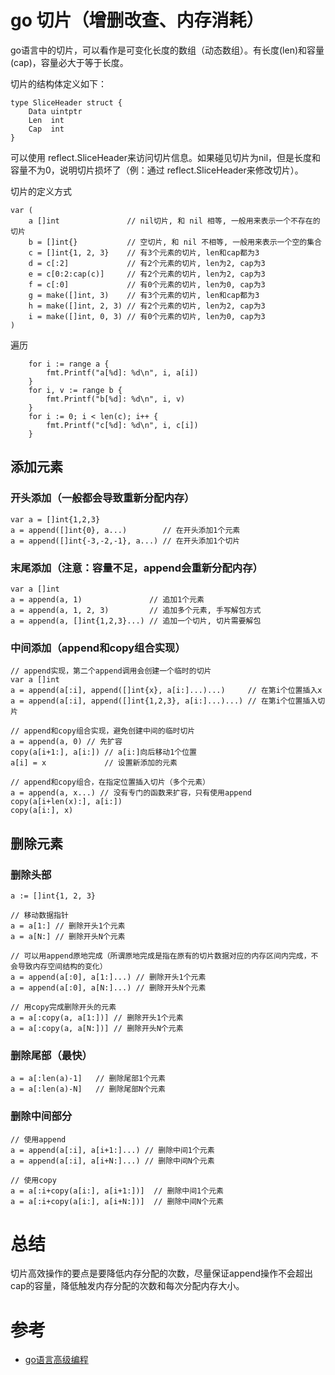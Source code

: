# go 切片（增删改查、内存消耗）

go语言中的切片，可以看作是可变化长度的数组（动态数组）。有长度(len)和容量(cap)，容量必大于等于长度。

切片的结构体定义如下：
```
type SliceHeader struct {
    Data uintptr
    Len  int
    Cap  int
}
```

可以使用 reflect.SliceHeader来访问切片信息。如果碰见切片为nil，但是长度和容量不为0，说明切片损坏了（例：通过 reflect.SliceHeader来修改切片）。

切片的定义方式

```
var (
    a []int               // nil切片, 和 nil 相等, 一般用来表示一个不存在的切片
    b = []int{}           // 空切片, 和 nil 不相等, 一般用来表示一个空的集合
    c = []int{1, 2, 3}    // 有3个元素的切片, len和cap都为3
    d = c[:2]             // 有2个元素的切片, len为2, cap为3
    e = c[0:2:cap(c)]     // 有2个元素的切片, len为2, cap为3
    f = c[:0]             // 有0个元素的切片, len为0, cap为3
    g = make([]int, 3)    // 有3个元素的切片, len和cap都为3
    h = make([]int, 2, 3) // 有2个元素的切片, len为2, cap为3
    i = make([]int, 0, 3) // 有0个元素的切片, len为0, cap为3
)
```

遍历

```
	for i := range a {
        fmt.Printf("a[%d]: %d\n", i, a[i])
    }
    for i, v := range b {
        fmt.Printf("b[%d]: %d\n", i, v)
    }
    for i := 0; i < len(c); i++ {
        fmt.Printf("c[%d]: %d\n", i, c[i])
    }
```

## 添加元素

### 开头添加（一般都会导致重新分配内存）

```
var a = []int{1,2,3}
a = append([]int{0}, a...)        // 在开头添加1个元素
a = append([]int{-3,-2,-1}, a...) // 在开头添加1个切片
```

### 末尾添加（注意：容量不足，append会重新分配内存）

```
var a []int
a = append(a, 1)               // 追加1个元素
a = append(a, 1, 2, 3)         // 追加多个元素, 手写解包方式
a = append(a, []int{1,2,3}...) // 追加一个切片, 切片需要解包
```

### 中间添加（append和copy组合实现）

```
// append实现，第二个append调用会创建一个临时的切片
var a []int
a = append(a[:i], append([]int{x}, a[i:]...)...)     // 在第i个位置插入x
a = append(a[:i], append([]int{1,2,3}, a[i:]...)...) // 在第i个位置插入切片

// append和copy组合实现，避免创建中间的临时切片
a = append(a, 0) // 先扩容
copy(a[i+1:], a[i:]) // a[i:]向后移动1个位置
a[i] = x             // 设置新添加的元素

// append和copy组合，在指定位置插入切片（多个元素）
a = append(a, x...) // 没有专门的函数来扩容，只有使用append
copy(a[i+len(x):], a[i:])
copy(a[i:], x)
```

## 删除元素

### 删除头部

```
a := []int{1, 2, 3}

// 移动数据指针
a = a[1:] // 删除开头1个元素
a = a[N:] // 删除开头N个元素

// 可以用append原地完成（所谓原地完成是指在原有的切片数据对应的内存区间内完成，不会导致内存空间结构的变化）
a = append(a[:0], a[1:]...) // 删除开头1个元素
a = append(a[:0], a[N:]...) // 删除开头N个元素

// 用copy完成删除开头的元素
a = a[:copy(a, a[1:])] // 删除开头1个元素
a = a[:copy(a, a[N:])] // 删除开头N个元素
```

### 删除尾部（最快）

```
a = a[:len(a)-1]   // 删除尾部1个元素
a = a[:len(a)-N]   // 删除尾部N个元素
```

### 删除中间部分

```
// 使用append
a = append(a[:i], a[i+1:]...) // 删除中间1个元素
a = append(a[:i], a[i+N:]...) // 删除中间N个元素

// 使用copy
a = a[:i+copy(a[i:], a[i+1:])]  // 删除中间1个元素
a = a[:i+copy(a[i:], a[i+N:])]  // 删除中间N个元素
```

# 总结

切片高效操作的要点是要降低内存分配的次数，尽量保证append操作不会超出cap的容量，降低触发内存分配的次数和每次分配内存大小。

# 参考

- [go语言高级编程](https://books.studygolang.com/advanced-go-programming-book/ch1-basic/ch1-03-array-string-and-slice.html)

